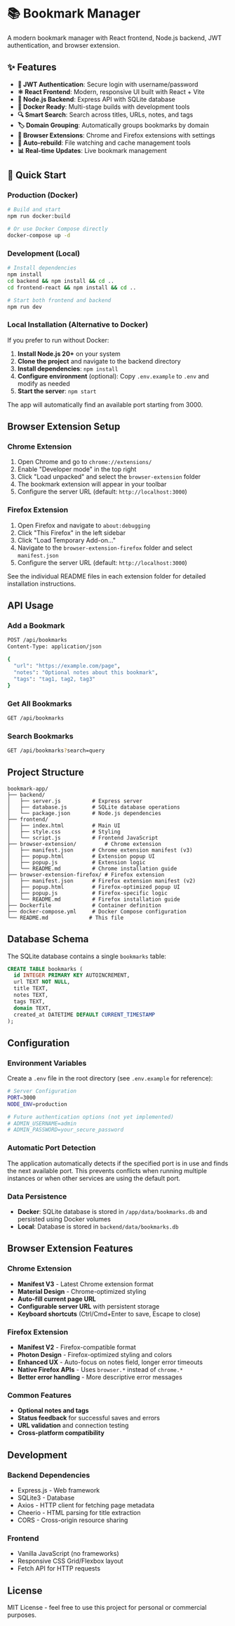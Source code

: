# 📚 Bookmark Manager

A modern bookmark manager with React frontend, Node.js backend, JWT authentication, and browser extension.

## ✨ Features

- **🔐 JWT Authentication**: Secure login with username/password
- **⚛️ React Frontend**: Modern, responsive UI built with React + Vite
- **🚀 Node.js Backend**: Express API with SQLite database
- **🐳 Docker Ready**: Multi-stage builds with development tools
- **🔍 Smart Search**: Search across titles, URLs, notes, and tags
- **🏷️ Domain Grouping**: Automatically groups bookmarks by domain
- **📱 Browser Extensions**: Chrome and Firefox extensions with settings
- **🔄 Auto-rebuild**: File watching and cache management tools
- **📊 Real-time Updates**: Live bookmark management

## 🚀 Quick Start

### Production (Docker)
```bash
# Build and start
npm run docker:build

# Or use Docker Compose directly
docker-compose up -d
```

### Development (Local)
```bash
# Install dependencies
npm install
cd backend && npm install && cd ..
cd frontend-react && npm install && cd ..

# Start both frontend and backend
npm run dev
```

### Local Installation (Alternative to Docker)

If you prefer to run without Docker:

1. **Install Node.js 20+** on your system
2. **Clone the project** and navigate to the backend directory
3. **Install dependencies**: `npm install`
4. **Configure environment** (optional): Copy `.env.example` to `.env` and modify as needed
5. **Start the server**: `npm start`

The app will automatically find an available port starting from 3000.

## Browser Extension Setup

### Chrome Extension
1. Open Chrome and go to `chrome://extensions/`
2. Enable "Developer mode" in the top right
3. Click "Load unpacked" and select the `browser-extension` folder
4. The bookmark extension will appear in your toolbar
5. Configure the server URL (default: `http://localhost:3000`)

### Firefox Extension
1. Open Firefox and navigate to `about:debugging`
2. Click "This Firefox" in the left sidebar
3. Click "Load Temporary Add-on..."
4. Navigate to the `browser-extension-firefox` folder and select `manifest.json`
5. Configure the server URL (default: `http://localhost:3000`)

See the individual README files in each extension folder for detailed installation instructions.

## API Usage

### Add a Bookmark
```bash
POST /api/bookmarks
Content-Type: application/json

{
  "url": "https://example.com/page",
  "notes": "Optional notes about this bookmark",
  "tags": "tag1, tag2, tag3"
}
```

### Get All Bookmarks
```bash
GET /api/bookmarks
```

### Search Bookmarks
```bash
GET /api/bookmarks?search=query
```

## Project Structure

```
bookmark-app/
├── backend/
│   ├── server.js          # Express server
│   ├── database.js        # SQLite database operations
│   └── package.json       # Node.js dependencies
├── frontend/
│   ├── index.html         # Main UI
│   ├── style.css          # Styling
│   └── script.js          # Frontend JavaScript
├── browser-extension/         # Chrome extension
│   ├── manifest.json      # Chrome extension manifest (v3)
│   ├── popup.html         # Extension popup UI
│   ├── popup.js           # Extension logic
│   └── README.md          # Chrome installation guide
├── browser-extension-firefox/ # Firefox extension
│   ├── manifest.json      # Firefox extension manifest (v2)
│   ├── popup.html         # Firefox-optimized popup UI
│   ├── popup.js           # Firefox-specific logic
│   └── README.md          # Firefox installation guide
├── Dockerfile             # Container definition
├── docker-compose.yml     # Docker Compose configuration
└── README.md             # This file
```

## Database Schema

The SQLite database contains a single `bookmarks` table:

```sql
CREATE TABLE bookmarks (
  id INTEGER PRIMARY KEY AUTOINCREMENT,
  url TEXT NOT NULL,
  title TEXT,
  notes TEXT,
  tags TEXT,
  domain TEXT,
  created_at DATETIME DEFAULT CURRENT_TIMESTAMP
);
```

## Configuration

### Environment Variables

Create a `.env` file in the root directory (see `.env.example` for reference):

```bash
# Server Configuration
PORT=3000
NODE_ENV=production

# Future authentication options (not yet implemented)
# ADMIN_USERNAME=admin
# ADMIN_PASSWORD=your_secure_password
```

### Automatic Port Detection

The application automatically detects if the specified port is in use and finds the next available port. This prevents conflicts when running multiple instances or when other services are using the default port.

### Data Persistence

- **Docker**: SQLite database is stored in `/app/data/bookmarks.db` and persisted using Docker volumes
- **Local**: Database is stored in `backend/data/bookmarks.db`

## Browser Extension Features

### Chrome Extension
- **Manifest V3** - Latest Chrome extension format
- **Material Design** - Chrome-optimized styling
- **Auto-fill current page URL**
- **Configurable server URL** with persistent storage
- **Keyboard shortcuts** (Ctrl/Cmd+Enter to save, Escape to close)

### Firefox Extension  
- **Manifest V2** - Firefox-compatible format
- **Photon Design** - Firefox-optimized styling and colors
- **Enhanced UX** - Auto-focus on notes field, longer error timeouts
- **Native Firefox APIs** - Uses `browser.*` instead of `chrome.*`
- **Better error handling** - More descriptive error messages

### Common Features
- **Optional notes and tags**
- **Status feedback** for successful saves and errors
- **URL validation** and connection testing
- **Cross-platform compatibility**

## Development

### Backend Dependencies
- Express.js - Web framework
- SQLite3 - Database
- Axios - HTTP client for fetching page metadata
- Cheerio - HTML parsing for title extraction
- CORS - Cross-origin resource sharing

### Frontend
- Vanilla JavaScript (no frameworks)
- Responsive CSS Grid/Flexbox layout
- Fetch API for HTTP requests

## License

MIT License - feel free to use this project for personal or commercial purposes.